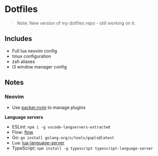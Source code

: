 # Dotfiles

> Note: New version of my dotfiles repo - still working on it.

## Includes

* Full lua neovim config
* tmux configuration
* zsh aliases
* i3 window manager config

## Notes

### Neovim

* Use [packer.nvim](https://github.com/wbthomason/packer.nvim) to manage plugins

**Language servers**

* ESLint: `npm i -g vscode-langservers-extracted`
* Flow: [flow](https://flow.org/en/docs/install/)
* Go: `go install golang.org/x/tools/gopls@latest`
* Lua: [lua-language-server](https://github.com/neovim/nvim-lspconfig/blob/master/doc/server_configurations.md#sumneko_lua)
* TypeScript: `npm install -g typescript typescript-language-server`

